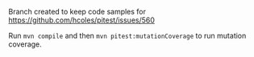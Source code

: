 Branch created to keep code samples for https://github.com/hcoles/pitest/issues/560

Run `mvn compile` and then `mvn pitest:mutationCoverage` to run mutation coverage.
